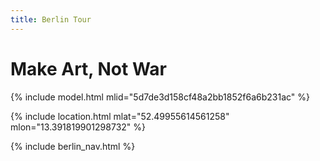 ```yaml
---
title: Berlin Tour
---
```


# Make Art, Not War

{% include model.html mlid="5d7de3d158cf48a2bb1852f6a6b231ac" %}

{% include location.html mlat="52.49955614561258" mlon="13.391819901298732" %}

{% include berlin_nav.html %}
